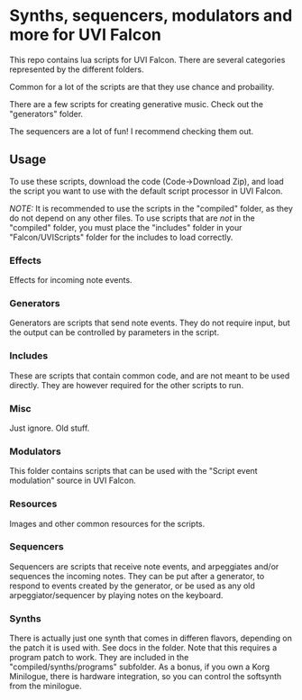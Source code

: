 # Synths, sequencers, modulators and more for UVI Falcon

This repo contains lua scripts for UVI Falcon.
There are several categories represented by the different folders.

Common for a lot of the scripts are that they use chance and probaility.

There are a few scripts for creating generative music. Check out the "generators" folder.

The sequencers are a lot of fun! I recommend checking them out.
## Usage
To use these scripts, download the code (Code->Download Zip), and load the script you want to use with the default script processor in UVI Falcon.

*NOTE:* It is recommended to use the scripts in the "compiled" folder, as they do not depend on any other files.
To use scripts that are _not_ in the "compiled" folder, you must place the "includes" folder in your "Falcon/UVIScripts" folder for the includes to load correctly.
### Effects
Effects for incoming note events.
### Generators
Generators are scripts that send note events. They do not require input, but the output can be controlled by parameters in the script.
### Includes
These are scripts that contain common code, and are not meant to be used directly. They are however required for the other scripts to run.
### Misc
Just ignore. Old stuff.
### Modulators
This folder contains scripts that can be used with the "Script event modulation" source in UVI Falcon.
### Resources
Images and other common resources for the scripts.
### Sequencers
Sequencers are scripts that receive note events, and arpeggiates and/or sequences the incoming notes. They can be put after a generator, to respond to events created by the generator, or be used as any old arpeggiator/sequencer by playing notes on the keyboard.
### Synths
There is actually just one synth that comes in differen flavors, depending on the patch it is used with. See docs in the folder. Note that this requires a program patch to work. They are included in the "compiled/synths/programs" subfolder. As a bonus, if you own a Korg Minilogue, there is hardware integration, so you can control the softsynth from the minilogue.
